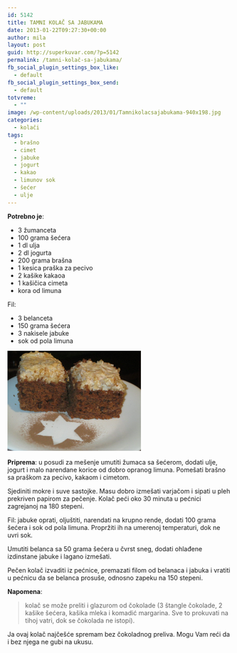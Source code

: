 ```yaml
---
id: 5142
title: TAMNI KOLAČ SA JABUKAMA
date: 2013-01-22T09:27:30+00:00
author: mila
layout: post
guid: http://superkuvar.com/?p=5142
permalink: /tamni-kolač-sa-jabukama/
fb_social_plugin_settings_box_like:
  - default
fb_social_plugin_settings_box_send:
  - default
totvreme:
  - ""
image: /wp-content/uploads/2013/01/Tamnikolacsajabukama-940x198.jpg
categories:
  - kolači
tags:
  - brašno
  - cimet
  - jabuke
  - jogurt
  - kakao
  - limunov sok
  - šećer
  - ulje
---
```

**Potrebno je**:

  * 3 žumanceta
  * 100 grama šećera
  * 1 dl ulja
  * 2 dl jogurta
  * 200 grama brašna
  * 1 kesica praška za pecivo
  * 2 kašike kakaoa
  * 1 kašičica cimeta
  * kora od limuna

Fil:

  * 3 belanceta
  * 150 grama šećera
  * 3 nakisele jabuke
  * sok od pola limuna

<img class="alignnone size-medium wp-image-5143" src="/wp-content/uploads/2013/01/Tamnikolacsajabukama-1024x768.jpg" alt="Tamnikolacsajabukama" width="300" height="225" /> 

**Priprema**: u posudi za mešenje umutiti žumaca sa šećerom, dodati ulje, jogurt i malo narendane korice od dobro opranog limuna. Pomešati brašno sa praškom za pecivo, kakaom i cimetom.

Sjediniti mokre i suve sastojke. Masu dobro izmešati varjačom i sipati u pleh prekriven papirom za pečenje. Kolač peći oko 30 minuta u pećnici zagrejanoj na 180 stepeni.

Fil: jabuke oprati, oljuštiti, narendati na krupno rende, dodati 100 grama šećera i sok od pola limuna. Propržiti ih na umerenoj temperaturi, dok ne uvri sok.

Umutiti belanca sa 50 grama šećera u čvrst sneg, dodati ohlađene izdinstane jabuke i lagano izmešati.

Pečen kolač izvaditi iz pećnice, premazati filom od belanaca i jabuka i vratiti u pećnicu da se belanca prosuše, odnosno zapeku na 150 stepeni.

**Napomena**: 
> kolač se može preliti i glazurom od čokolade (3 štangle čokolade, 2 kašike šećera, kašika mleka i komadić margarina. Sve to prokuvati na tihoj vatri, dok se čokolada ne istopi).

Ja ovaj kolač najčešće spremam bez čokoladnog preliva. Mogu Vam reći da i bez njega ne gubi na ukusu.